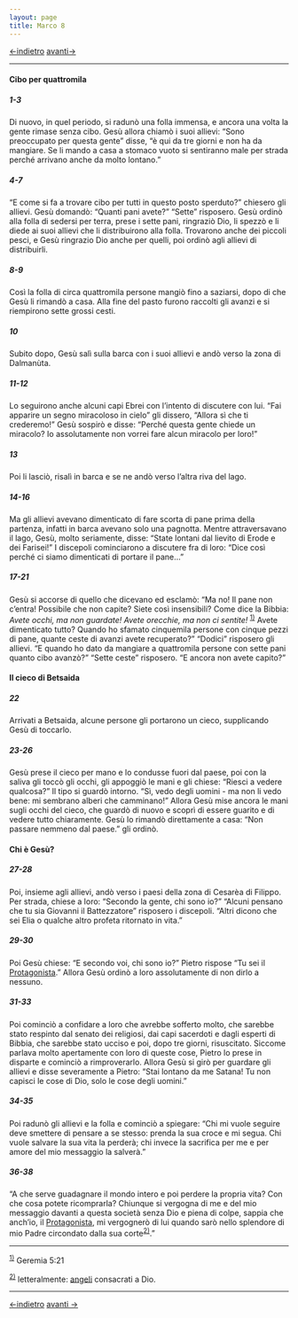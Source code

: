 ```yaml
---
layout: page
title: Marco 8
---
```


[<-indietro](Mc07.html)  [avanti->](Mc09.html)
 
 ------------------------------------------------------------------------
 
#### Cibo per quattromila

##### 1-3

Di nuovo, in quel periodo, si radunò una folla immensa, e ancora una volta la gente rimase senza cibo. Gesù allora chiamò i suoi allievi: “Sono preoccupato per questa gente” disse, “è qui da tre giorni e non ha da mangiare. Se li mando a casa a stomaco vuoto si sentiranno male per strada perché arrivano anche da molto lontano.”

##### 4-7

“E come si fa a trovare cibo per tutti in questo posto sperduto?” chiesero gli allievi. Gesù domandò: “Quanti pani avete?” “Sette” risposero. Gesù ordinò alla folla di sedersi per terra, prese i sette pani, ringraziò Dio, li spezzò e li diede ai suoi allievi che li distribuirono alla folla. Trovarono anche dei piccoli pesci, e Gesù ringrazio Dio anche per quelli, poi ordinò agli allievi di distribuirli.

##### 8-9

Così la folla di circa quattromila persone mangiò fino a saziarsi, dopo di che Gesù li rimandò a casa. Alla fine del pasto furono raccolti gli avanzi e si riempirono sette grossi cesti.

##### 10

Subito dopo, Gesù salì sulla barca con i suoi allievi e andò verso la zona di Dalmanùta.

##### 11-12

Lo seguirono anche alcuni capi Ebrei con l’intento di discutere con lui. “Fai apparire un segno miracoloso in cielo” gli dissero, “Allora sì che ti crederemo!” Gesù sospirò e disse: “Perché questa gente chiede un miracolo? Io assolutamente non vorrei fare alcun miracolo per loro!”

##### 13

Poi li lasciò, risalì in barca e se ne andò verso l’altra riva del lago.

##### 14-16

Ma gli allievi avevano dimenticato di fare scorta di pane prima della partenza, infatti in barca avevano solo una pagnotta. Mentre attraversavano il lago, Gesù, molto seriamente, disse: “State lontani dal lievito di Erode e dei Farisei!” I discepoli cominciarono a discutere fra di loro: “Dice così perché ci siamo dimenticati di portare il pane…”

##### 17-21

Gesù si accorse di quello che dicevano ed esclamò: “Ma no! Il pane non c’entra! Possibile che non capite? Siete così insensibili? Come dice la Bibbia: *Avete occhi, ma non guardate! Avete orecchie, ma non ci sentite!* <sup><a href="#fn__1" id="fnt__1" class="fn_top">1)</a></sup> Avete dimenticato tutto? Quando ho sfamato cinquemila persone con cinque pezzi di pane, quante ceste di avanzi avete recuperato?” “Dodici” risposero gli allievi. “E quando ho dato da mangiare a quattromila persone con sette pani quanto cibo avanzò?” “Sette ceste” risposero. “E ancora non avete capito?”

#### Il cieco di Betsaida

##### 22

Arrivati a Betsaida, alcune persone gli portarono un cieco, supplicando Gesù di toccarlo.

##### 23-26

Gesù prese il cieco per mano e lo condusse fuori dal paese, poi con la saliva gli toccò gli occhi, gli appoggiò le mani e gli chiese: “Riesci a vedere qualcosa?” Il tipo si guardò intorno. “Sì, vedo degli uomini - ma non li vedo bene: mi sembrano alberi che camminano!” Allora Gesù mise ancora le mani sugli occhi del cieco, che guardò di nuovo e scoprì di essere guarito e di vedere tutto chiaramente. Gesù lo rimandò direttamente a casa: “Non passare nemmeno dal paese.” gli ordinò.

#### Chi è Gesù?

##### 27-28

Poi, insieme agli allievi, andò verso i paesi della zona di Cesarèa di Filippo. Per strada, chiese a loro: “Secondo la gente, chi sono io?” “Alcuni pensano che tu sia Giovanni il Battezzatore” risposero i discepoli. “Altri dicono che sei Elia o qualche altro profeta ritornato in vita.”

##### 29-30

Poi Gesù chiese: “E secondo voi, chi sono io?” Pietro rispose “Tu sei il <a href="http://www.pachialu.it/doku/doku.php?id=glossario#messia" class="wikilink1" title="glossario">Protagonista</a>.” Allora Gesù ordinò a loro assolutamente di non dirlo a nessuno.

##### 31-33

Poi cominciò a confidare a loro che avrebbe sofferto molto, che sarebbe stato respinto dal senato dei religiosi, dai capi sacerdoti e dagli esperti di Bibbia, che sarebbe stato ucciso e poi, dopo tre giorni, risuscitato. Siccome parlava molto apertamente con loro di queste cose, Pietro lo prese in disparte e cominciò a rimproverarlo. Allora Gesù si girò per guardare gli allievi e disse severamente a Pietro: “Stai lontano da me Satana! Tu non capisci le cose di Dio, solo le cose degli uomini.”

##### 34-35

Poi radunò gli allievi e la folla e cominciò a spiegare: “Chi mi vuole seguire deve smettere di pensare a se stesso: prenda la sua croce e mi segua. Chi vuole salvare la sua vita la perderà; chi invece la sacrifica per me e per amore del mio messaggio la salverà.”

##### 36-38

“A che serve guadagnare il mondo intero e poi perdere la propria vita? Con che cosa potete ricomprarla? Chiunque si vergogna di me e del mio messaggio davanti a questa società senza Dio e piena di colpe, sappia che anch’io, il <a href="http://www.pachialu.it/doku/doku.php?id=glossario#messia" class="wikilink1" title="glossario">Protagonista</a>, mi vergognerò di lui quando sarò nello splendore di mio Padre circondato dalla sua corte<sup><a href="#fn__2" id="fnt__2" class="fn_top">2)</a></sup>.”

------------------------------------------------------------------------

<sup><a href="#fnt__1" id="fn__1" class="fn_bot">1)</a></sup> Geremia 5:21

<sup><a href="#fnt__2" id="fn__2" class="fn_bot">2)</a></sup> letteralmente: <a href="http://www.pachialu.it/doku/doku.php?id=glossario#angelo" class="wikilink1" title="glossario">angeli</a> consacrati a Dio.


------------------------------------------------------------------------
[<-indietro](Mc07.html) [avanti ->](Mc09.html)
